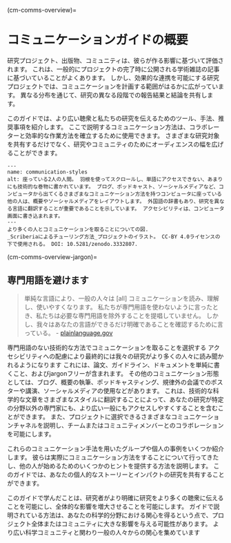 (cm-comms-overview)=
# コミュニケーションガイドの概要

研究プロジェクト、出版物、コミュニティは、彼らが作る影響に基づいて評価されます。 これは、一般的にプロジェクトの完了時に公開される学術雑誌の記事に基づいていることがよくあります。 しかし、効果的な連携を可能にする研究プロジェクトでは、コミュニケーションを計画する範囲がはるかに広がっています。 異なる分布を通じて、研究の異なる段階での報告結果と結論を共有します。

このガイドでは、より広い聴衆と私たちの研究を伝えるためのツール、手法、推奨事項を紹介します。 ここで説明するコミュニケーション方法は、コラボレーターと効率的な作業方法を確立するために使用できます。 さまざまな研究対象を共有するだけでなく、研究やコミュニティのためにオーディエンスの幅を広げることができます。

```{figure} ../figures/communication-styles.jpg
---
name: communication-styles
alt: 座っている2人の人間。 羽根を使ってスクロールし、単語にアクセスできない、あまりにも技術的な巻物に書かれています。 ブログ、ポッドキャスト、ソーシャルメディアなど、コンピュータから出てくるさまざまなコミュニケーション方法を持つコンピュータに座っている他の人は、概要やソーシャルメディアをレイアウトします。 外国語の辞書もあり、研究を異なる言語に翻訳することが重要であることを示しています。 アクセシビリティは、コンピュータ画面に書き込まれます。
---
より多くの人とコミュニケーションを取ることについての図.
_Scriberiaによるチューリング方法_プロジェクトのイラスト。 CC-BY 4.0ライセンスの下で使用される。 DOI: 10.5281/zenodo.3332807.
```

(cm-comms-overview-jargon)=
## 専門用語を避けます

> 単純な言語により、一般の人々は [all] コミュニケーションを読み、理解し、使いやすくなります。 私たちが専門用語を使わないように言ったとき、私たちは必要な専門用語を除外することを提唱していません。 しかし、我々はあなたの言語ができるだけ明確であることを確認するために言っている。 - [plainlanguage.gov](https://www.plainlanguage.gov/guidelines/words/avoid-jargon)

専門用語のない技術的な方法でコミュニケーションを取ることを選択する アクセシビリティへの配慮により最終的には我々の研究がより多くの人々に読み聞かれるようになります これには、論文、ガイドライン、ドキュメントを単純に書くこと、およびjargonフリーが含まれます。 その他のコミュニケーション形態としては、ブログ、概要の執筆、ポッドキャスティング、規律外の会議でのポスターや講演、ソーシャルメディアの使用などがあります。 これは、技術的な科学的な文章をさまざまなスタイルに翻訳することによって、あなたの研究が特定の分野以外の専門家にも、より広い一般にもアクセスしやすくすることを含むことができます。 また、プロジェクトに選択できるさまざまなコミュニケーションチャネルを説明し、チームまたはコミュニティメンバーとのコラボレーションを可能にします。

これらのコミュニケーション手法を用いたグループや個人の事例をいくつか紹介します。 彼らは実際にコミュニケーション方法をすることについて行ってきたし、他の人が始めるためのいくつかのヒントを提供する方法を説明します。 このガイドでは、あなたの個人的なストーリーとインパクトの研究を共有することができます。

このガイドで学んだことは、研究者がより明確に研究をより多くの聴衆に伝えることを可能にし、全体的な影響を増大させることを可能にします。 ガイドで説明されている方法は、あなたの科学的分野における関心を得るという点で、プロジェクト全体またはコミュニティに大きな影響を与える可能性があります。 より広い科学コミュニティと関わり一般の人々からの関心を集めています
